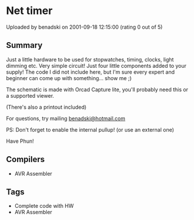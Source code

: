 # Net timer

Uploaded by benadski on 2001-09-18 12:15:00 (rating 0 out of 5)

## Summary

Just a little hardware to be used for stopwatches, timing, clocks, light dimming etc. Very simple circuit! Just four little components added to your supply! The code I did not include here, but I'm sure every expert and beginner can come up with something... show me ;) 


The schematic is made with Orcad Capture lite, you'll probably need this or a supported viewer.  

(There's also a printout included)


For questions, try mailing [benadski@hotmail.com](mailto:benadski@hotmail.com)


PS: Don't forget to enable the internal pullup! (or use an external one)


Have Phun!

## Compilers

- AVR Assembler

## Tags

- Complete code with HW
- AVR Assembler
